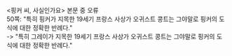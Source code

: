 
<핑커 씨, 사실인가요> 본문 중 오류 <br/>
50쪽: "특히 핑커가 지목한 19세기 프랑스 사상가 오귀스트 콩트는 그야말로 핑커의 도식에 대한 정확한 반례다." <br/>
-> "특히 그레이가 지목한 19세기 프랑스 사상가 오귀스트 콩트는 그야말로 핑커의 도식에 대한 정확한 반례다."
